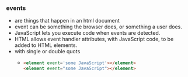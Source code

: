 ### events
* are things that happen in an html document
* event can be something the browser does, or something a user does.
* JavaScript lets you execute code when events are detected.
* HTML allows event handler attributes, with JavaScript code, to be added to HTML elements.
* with single or double quots
    *   ```html
        <element event='some JavaScript'></element>
        <element event="some JavaScript"></element>
        ```